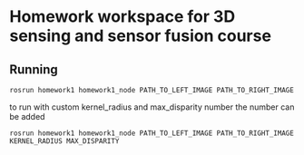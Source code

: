 # Homework workspace for 3D sensing and sensor fusion course

## Running 

    rosrun homework1 homework1_node PATH_TO_LEFT_IMAGE PATH_TO_RIGHT_IMAGE

to run with custom kernel_radius and max_disparity number the number can be added

    rosrun homework1 homework1_node PATH_TO_LEFT_IMAGE PATH_TO_RIGHT_IMAGE KERNEL_RADIUS MAX_DISPARITY